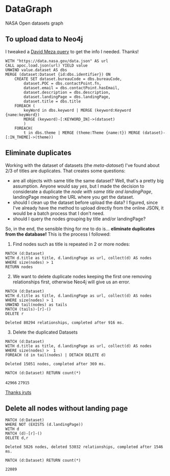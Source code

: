 # DataGraph
NASA Open datasets graph


## To upload data to Neo4j

I tweaked a [David Meza query](https://github.com/davidmeza1/NASADatanauts/blob/fcd4aaf16425ea0f98ecd28ea45c986a712c1b7a/doc/Importcypher.cql) to get the info I needed. Thanks!

```
WITH "https://data.nasa.gov/data.json" AS url
CALL apoc.load.json(url) YIELD value
UNWIND value.dataset AS dbs
MERGE (dataset:Dataset {id:dbs.identifier}) ON
    CREATE SET dataset.bureauCode = dbs.bureauCode,
        dataset.POC = dbs.contactPoint.fn,
        dataset.email = dbs.contactPoint.hasEmail,
        dataset.description = dbs.description,
        dataset.landingPage = dbs.landingPage,
        dataset.title = dbs.title
    FOREACH (
        keyWord in dbs.keyword | MERGE (keyword:Keyword {name:keyWord})
        MERGE (keyword)-[:KEYWORD_IN]->(dataset)
        )
    FOREACH(
        t in dbs.theme | MERGE (theme:Theme {name:t}) MERGE (dataset)-[:IN_THEME]->(theme))
```

## Eliminate duplicates

Working with the dataset of datasets (the *meta-dataset*) I've found about 2/3 of titles are duplicates. That creates some questions:

- are all objects with same title the same dataset? Well, that's a pretty big assumption. Anyone would say *yes*, but I made the decision to considerate a duplicate the *node with same title and landingPage*, landingPage meaning the URL where you get the dataset.
- should I clean up the dataset before upload the data? I figured, since I've already have the method to upload directly from the online JSON, it would be a batch process that I don't need.
- should I query the nodes grouping by title and/or landingPage?

So, in the end, the sensible thing for me to do is... **eliminate duplicates from the database!** This is the process I followed:

1. Find nodes such as title is repeated in 2 or more nodes:

```cyper
MATCH (d:Dataset)
WITH d.title as title, d.landingPage as url, collect(d) AS nodes
WHERE size(nodes) > 1
RETURN nodes
```

2. We want to delete duplicate nodes keeping the first one removing relationships first, otherwise Neo4j will give us an error.

```cypher
MATCH (d:Dataset)
WITH d.title as title, d.landingPage as url, collect(d) AS nodes
WHERE size(nodes) > 1
UNWIND tail(nodes) as tails
MATCH (tails)-[r]-()
DELETE r
```

`Deleted 80294 relationships, completed after 916 ms.`

3. Delete the duplicated Datasets
```
MATCH (d:Dataset)
WITH d.title as title, d.landingPage as url, collect(d) AS nodes
WHERE size(nodes) >  1
FOREACH (d in tail(nodes) | DETACH DELETE d)
```

`Deleted 15051 nodes, completed after 369 ms.`

```cypher
MATCH (d:Dataset) RETURN count(*)
```

`42966`
`27915`

[Thanks jruts](https://gist.github.com/jruts/fe782ff2531d509784a24b655ad8ae76)

## Delete all nodes without landing page

```cypher
MATCH (d:Dataset)
WHERE NOT (EXISTS (d.landingPage))
WITH d
MATCH (d)-[r]-()
DELETE d,r
```

`Deleted 5826 nodes, deleted 53032 relationships, completed after 1546 ms.`

```cypher
MATCH (d:Dataset) RETURN count(*)
```

`22089`
